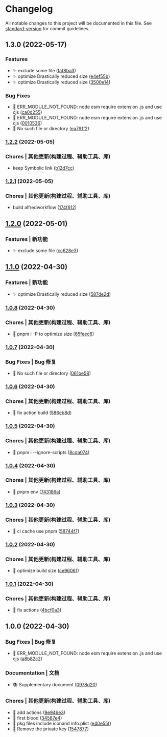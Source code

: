 # Changelog

All notable changes to this project will be documented in this file. See [standard-version](https://github.com/conventional-changelog/standard-version) for commit guidelines.

## 1.3.0 (2022-05-17)


### Features

* ✨ exclude some file ([faf8ba3](https://github.com/daolou/alfred-adcode/commit/faf8ba31a8ee780922571bc234a93f461c6d96ea))
* ✨ optimize Drastically reduced size ([e4ef55b](https://github.com/daolou/alfred-adcode/commit/e4ef55b8f39442105380380fc21ba74592bc01bb))
* ✨ optimize Drastically reduced size ([3500e14](https://github.com/daolou/alfred-adcode/commit/3500e14c2f047b0bcbea100e466016c80b692184))


### Bug Fixes

* 🐛 ERR_MODULE_NOT_FOUND: node esm require extension .js and use cjs ([ca0d255](https://github.com/daolou/alfred-adcode/commit/ca0d255252051c20c218ae713c674bfa5c5fc93a))
* 🐛 ERR_MODULE_NOT_FOUND: node esm require extension .js and use cjs ([0010536](https://github.com/daolou/alfred-adcode/commit/00105369184158f7d3157563710600f1b6562530))
* 🐛 No such file or directory ([ea791f2](https://github.com/daolou/alfred-adcode/commit/ea791f278eba72d4a4a2343985ae6404e5c7457a))

### [1.2.2](https://github.com/daolou/alfred-adcode/compare/v1.2.1...v1.2.2) (2022-05-05)


### Chores | 其他更新(构建过程、辅助工具、库)

* keep Symbolic link ([b12d7cc](https://github.com/daolou/alfred-adcode/commit/b12d7ccdd42fea12f316663f9879317e1a4a3291))

### [1.2.1](https://github.com/daolou/alfred-adcode/compare/v1.2.0...v1.2.1) (2022-05-05)


### Chores | 其他更新(构建过程、辅助工具、库)

* build alfredworkflow ([174f612](https://github.com/daolou/alfred-adcode/commit/174f612be81a73a7b5183e070e639b4e7913b3ab))

## [1.2.0](https://github.com/daolou/alfred-adcode/compare/v1.1.0...v1.2.0) (2022-05-01)


### Features | 新功能

* ✨ exclude some file ([cc628e3](https://github.com/daolou/alfred-adcode/commit/cc628e3897ac4ebd471fdc1e606d077accdfeac3))

## [1.1.0](https://github.com/daolou/alfred-adcode/compare/v1.0.8...v1.1.0) (2022-04-30)


### Features | 新功能

* ✨ optimize Drastically reduced size ([587de2d](https://github.com/daolou/alfred-adcode/commit/587de2dd27699e44e3186359a448c26239f00b7e))

### [1.0.8](https://github.com/daolou/alfred-adcode/compare/v1.0.7...v1.0.8) (2022-04-30)


### Chores | 其他更新(构建过程、辅助工具、库)

* 🔧 pnpm i -P to optimize size ([65feec6](https://github.com/daolou/alfred-adcode/commit/65feec67db3fd89e70547d2f84c99bef65b5ad03))

### [1.0.7](https://github.com/daolou/alfred-adcode/compare/v1.0.6...v1.0.7) (2022-04-30)


### Bug Fixes | Bug 修复

* 🐛 No such file or directory ([061be58](https://github.com/daolou/alfred-adcode/commit/061be5805c059c7238f7f56042e8809164675b83))

### [1.0.6](https://github.com/daolou/alfred-adcode/compare/v1.0.5...v1.0.6) (2022-04-30)


### Chores | 其他更新(构建过程、辅助工具、库)

* 🔧 fix action build ([586eb8d](https://github.com/daolou/alfred-adcode/commit/586eb8deff7d7127372d2d2476ee1f197347258c))

### [1.0.5](https://github.com/daolou/alfred-adcode/compare/v1.0.4...v1.0.5) (2022-04-30)


### Chores | 其他更新(构建过程、辅助工具、库)

* 🔧 pnpm i --ignore-scripts ([8cda074](https://github.com/daolou/alfred-adcode/commit/8cda074f80bff53d9d8111f5709970b5c9edda86))

### [1.0.4](https://github.com/daolou/alfred-adcode/compare/v1.0.3...v1.0.4) (2022-04-30)


### Chores | 其他更新(构建过程、辅助工具、库)

* 🔧 pnpm env ([743186a](https://github.com/daolou/alfred-adcode/commit/743186a7c1f9a7fb1d2e42b29a7a716b8abc9d4e))

### [1.0.3](https://github.com/daolou/alfred-adcode/compare/v1.0.2...v1.0.3) (2022-04-30)


### Chores | 其他更新(构建过程、辅助工具、库)

* 🔧 ci cache use pnpm ([58744f7](https://github.com/daolou/alfred-adcode/commit/58744f76b047f178259323ee325d7c3797eec857))

### [1.0.2](https://github.com/daolou/alfred-adcode/compare/v1.0.1...v1.0.2) (2022-04-30)


### Chores | 其他更新(构建过程、辅助工具、库)

* 🔧 optimize build size ([ce96061](https://github.com/daolou/alfred-adcode/commit/ce960610f2092226f21e6bb8bf9e6d0aa2048597))

### [1.0.1](https://github.com/daolou/alfred-adcode/compare/v1.0.0...v1.0.1) (2022-04-30)


### Chores | 其他更新(构建过程、辅助工具、库)

* 🔧 fix actions ([4bcf0a3](https://github.com/daolou/alfred-adcode/commit/4bcf0a3d348e7cf1f63d5e26ed4b550811c0f87b))

## 1.0.0 (2022-04-30)


### Bug Fixes | Bug 修复

* 🐛 ERR_MODULE_NOT_FOUND: node esm require extension .js and use cjs ([a8b82c2](https://github.com/daolou/alfred-adcode/commit/a8b82c23daa195a5004752dd97d6d38bad93b908))


### Documentation | 文档

* 📚️ Supplementary document ([0978d20](https://github.com/daolou/alfred-adcode/commit/0978d208616ef11138a08513e26ff3413a7b4fa1))


### Chores | 其他更新(构建过程、辅助工具、库)

* 🔧 add actions ([9e946e3](https://github.com/daolou/alfred-adcode/commit/9e946e3ea92af6a1f86b15dbca69ccd7fb405c9f))
* 🔧 first blood ([34587e4](https://github.com/daolou/alfred-adcode/commit/34587e490f89cb8550ef69ebeb7591d9dd176ba1))
* 🔧 pkg files include iconand info.plist ([e40e55f](https://github.com/daolou/alfred-adcode/commit/e40e55fe3af420986fa4e5aa83d81fcd44b69f40))
* 🔧 Remove the private key ([1547877](https://github.com/daolou/alfred-adcode/commit/154787768035fc5672666e47075fef00b8cca647))
